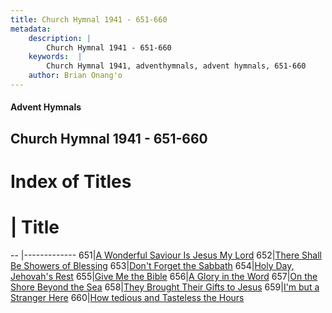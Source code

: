 ```yaml
---
title: Church Hymnal 1941 - 651-660
metadata:
    description: |
        Church Hymnal 1941 - 651-660
    keywords:  |
        Church Hymnal 1941, adventhymnals, advent hymnals, 651-660
    author: Brian Onang'o
---
```


#### Advent Hymnals
## Church Hymnal 1941 - 651-660

# Index of Titles
# | Title                        
-- |-------------
651|[A Wonderful Saviour Is Jesus My Lord](/church-hymnal/CH/601-700/651-660/A-Wonderful-Saviour-Is-Jesus-My-Lord)
652|[There Shall Be Showers of Blessing](/church-hymnal/CH/601-700/651-660/There-Shall-Be-Showers-of-Blessing)
653|[Don't Forget the Sabbath](/church-hymnal/CH/601-700/651-660/Don't-Forget-the-Sabbath)
654|[Holy Day, Jehovah's Rest](/church-hymnal/CH/601-700/651-660/Holy-Day,-Jehovah's-Rest)
655|[Give Me the Bible](/church-hymnal/CH/601-700/651-660/Give-Me-the-Bible)
656|[A Glory in the Word](/church-hymnal/CH/601-700/651-660/A-Glory-in-the-Word)
657|[On the Shore Beyond the Sea](/church-hymnal/CH/601-700/651-660/On-the-Shore-Beyond-the-Sea)
658|[They Brought Their Gifts to Jesus](/church-hymnal/CH/601-700/651-660/They-Brought-Their-Gifts-to-Jesus)
659|[I'm but a Stranger Here](/church-hymnal/CH/601-700/651-660/I'm-but-a-Stranger-Here)
660|[How tedious and Tasteless the Hours](/church-hymnal/CH/601-700/651-660/How-tedious-and-Tasteless-the-Hours)